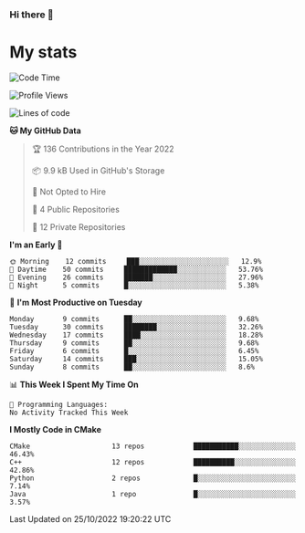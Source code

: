 ### Hi there 👋

# My stats

<!--START_SECTION:waka-->
![Code Time](http://img.shields.io/badge/Code%20Time-103%20hrs%2026%20mins-blue)

![Profile Views](http://img.shields.io/badge/Profile%20Views-1-blue)

![Lines of code](https://img.shields.io/badge/From%20Hello%20World%20I%27ve%20Written-58%20Thousand%20lines%20of%20code-blue)

**🐱 My GitHub Data** 

> 🏆 136 Contributions in the Year 2022
 > 
> 📦 9.9 kB Used in GitHub's Storage 
 > 
> 🚫 Not Opted to Hire
 > 
> 📜 4 Public Repositories 
 > 
> 🔑 12 Private Repositories  
 > 
**I'm an Early 🐤** 

```text
🌞 Morning    12 commits     ███░░░░░░░░░░░░░░░░░░░░░░   12.9% 
🌆 Daytime    50 commits     █████████████░░░░░░░░░░░░   53.76% 
🌃 Evening    26 commits     ███████░░░░░░░░░░░░░░░░░░   27.96% 
🌙 Night      5 commits      █░░░░░░░░░░░░░░░░░░░░░░░░   5.38%

```
📅 **I'm Most Productive on Tuesday** 

```text
Monday       9 commits      ██░░░░░░░░░░░░░░░░░░░░░░░   9.68% 
Tuesday      30 commits     ████████░░░░░░░░░░░░░░░░░   32.26% 
Wednesday    17 commits     ████░░░░░░░░░░░░░░░░░░░░░   18.28% 
Thursday     9 commits      ██░░░░░░░░░░░░░░░░░░░░░░░   9.68% 
Friday       6 commits      █░░░░░░░░░░░░░░░░░░░░░░░░   6.45% 
Saturday     14 commits     ███░░░░░░░░░░░░░░░░░░░░░░   15.05% 
Sunday       8 commits      ██░░░░░░░░░░░░░░░░░░░░░░░   8.6%

```


📊 **This Week I Spent My Time On** 

```text
💬 Programming Languages: 
No Activity Tracked This Week

```

**I Mostly Code in CMake** 

```text
CMake                    13 repos            ███████████░░░░░░░░░░░░░░   46.43% 
C++                      12 repos            ██████████░░░░░░░░░░░░░░░   42.86% 
Python                   2 repos             █░░░░░░░░░░░░░░░░░░░░░░░░   7.14% 
Java                     1 repo              █░░░░░░░░░░░░░░░░░░░░░░░░   3.57%

```



 Last Updated on 25/10/2022 19:20:22 UTC
<!--END_SECTION:waka-->
